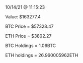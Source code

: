 10/14/21 @ 11:15:23 



Value: $163277.4



BTC Price = $57328.47

 ETH Price = $3802.27


BTC Holdings = 1.06BTC

 ETH holdings = 26.960005962ETH 

